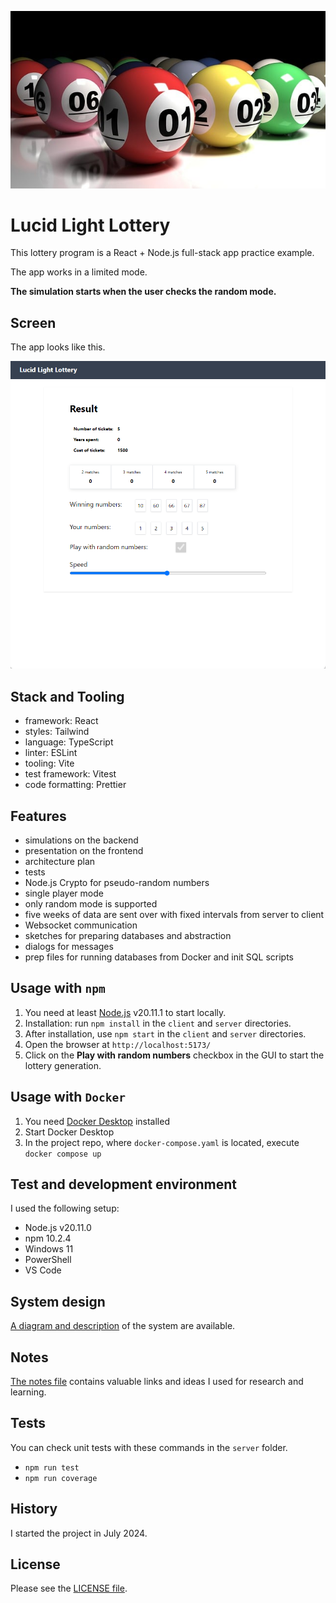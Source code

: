 ![Balls](docs/balls-6005924_640.jpg "Lottery Balls")

# Lucid Light Lottery

This lottery program is a React + Node.js full-stack app practice example.

The app works in a limited mode.

**The simulation starts when the user checks the random mode.**

## Screen

The app looks like this.

![Main screen](docs/screen.png "Main screen")

## Stack and Tooling

- framework: React
- styles: Tailwind
- language: TypeScript
- linter: ESLint
- tooling: Vite
- test framework: Vitest
- code formatting: Prettier

## Features

- simulations on the backend
- presentation on the frontend
- architecture plan
- tests
- Node.js Crypto for pseudo-random numbers
- single player mode
- only random mode is supported
- five weeks of data are sent over with fixed intervals from server to client
- Websocket communication
- sketches for preparing databases and abstraction
- dialogs for messages
- prep files for running databases from Docker and init SQL scripts

## Usage with `npm`

1. You need at least [Node.js](https://nodejs.org/en) v20.11.1 to start locally.
1. Installation: run `npm install` in the `client` and `server` directories.
1. After installation, use `npm start` in the `client` and `server` directories.
1. Open the browser at `http://localhost:5173/`
1. Click on the **Play with random numbers** checkbox in the GUI to start the lottery generation.

## Usage with `Docker`

1. You need [Docker Desktop](https://www.docker.com/products/docker-desktop/) installed
1. Start Docker Desktop
1. In the project repo, where `docker-compose.yaml` is located, execute `docker compose up`

## Test and development environment

I used the following setup:

- Node.js v20.11.0
- npm 10.2.4
- Windows 11
- PowerShell
- VS Code

## System design

[A diagram and description](system-design.md) of the system are available.

## Notes

[The notes file](notes.md) contains valuable links and ideas I used for research and learning.

## Tests

You can check unit tests with these commands in the `server` folder.

- `npm run test`
- `npm run coverage`

## History

I started the project in July 2024.

## License

Please see the [LICENSE file](LICENSE).
